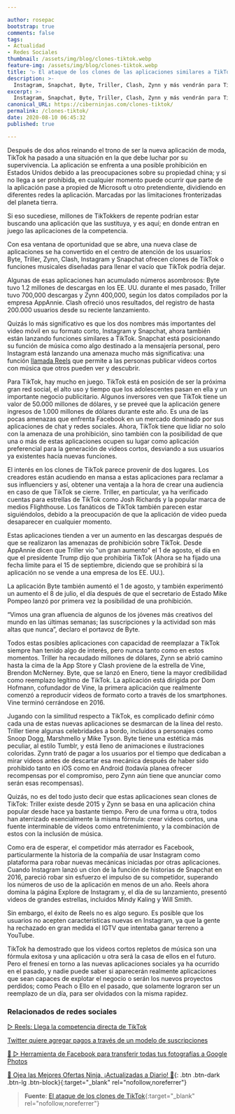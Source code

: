 ```yaml
---

author: rosepac
bootstrap: true
comments: false
tags:
- Actualidad
- Redes Sociales
thumbnail: /assets/img/blog/clones-tiktok.webp
feature-img: /assets/img/blog/clones-tiktok.webp
title: '▷ El ataque de los clones de las aplicaciones similares a TikTok'
description: >-
  Instagram, Snapchat, Byte, Triller, Clash, Zynn y más vendrán para TikTok, ya que la aplicación enfrenta una prohibición en los Estados Unidos por parte del presidente Trump.
excerpt: >-
  Instagram, Snapchat, Byte, Triller, Clash, Zynn y más vendrán para TikTok, ya que la aplicación enfrenta una prohibición en los Estados Unidos por parte del presidente Trump.
canonical_URL: https://ciberninjas.com/clones-tiktok/
permalink: /clones-tiktok/
date: 2020-08-10 06:45:32
published: true

---
```


Después de dos años reinando el trono de ser la nueva aplicación de moda, TikTok ha pasado a una situación en la que debe luchar por su supervivencia. La aplicación se enfrenta a una posible prohibición en Estados Unidos debido a las preocupaciones sobre su propiedad china; y si no llega a ser prohibida, en cualquier momento puede ocurrir que parte de la aplicación pase a propied de Microsoft u otro pretendiente, dividiendo en diferentes redes la aplicación. Marcadas por las limitaciones fronterizadas del planeta tierra.

Si eso sucediese, millones de TikTokkers de repente podrían estar buscando una aplicación que las sustituya, y es aquí; en donde entran en juego las aplicaciones de la competencia.

Con esa ventana de oportunidad que se abre, una nueva clase de aplicaciones se ha convertido en el centro de atención de los usuarios: Byte, Triller, Zynn, Clash, Instagram y Snapchat ofrecen clones de TikTok o funciones musicales diseñadas para llenar el vacío que TikTok podría dejar.

Algunas de esas aplicaciones han acumulado números asombrosos: Byte tuvo 1.2 millones de descargas en los EE. UU. durante el mes pasado, Triller tuvo 700,000 descargas y Zynn 400,000, según los datos compilados por la empresa AppAnnie. Clash ofreció unos resultados, del registro de hasta 200.000 usuarios desde su reciente lanzamiento.

Quizás lo más significativo es que los dos nombres más importantes del video móvil en su formato corto, Instagram y Snapchat, ahora también están lanzando funciones similares a TikTok. Snapchat está posicionando su función de música como algo destinado a la mensajería personal, pero Instagram está lanzando una amenaza mucho más significativa: una función [llamada Reels](https://ciberninjas.com/reels-instagram/) que permite a las personas publicar videos cortos con música que otros pueden ver y descubrir.

Para TikTok, hay mucho en juego. TikTok está en posición de ser la próxima gran red social, el alto uso y tiempo que los adolescentes pasan en ella y un importante negocio publicitario. Algunos inversores ven que TikTok tiene un valor de 50.000 millones de dólares, y se preveé que la aplicación genere ingresos de 1.000 millones de dólares durante este año. Es una de las pocas amenazas que enfrenta Facebook en un mercado dominado por sus aplicaciones de chat y redes sociales. Ahora, TikTok tiene que lidiar no solo con la amenaza de una prohibición, sino también con la posibilidad de que una o más de estas aplicaciones ocupen su lugar como aplicación preferencial para la generación de videos cortos, desviando a sus usuarios ya existentes hacía nuevas funciones.

El interés en los clones de TikTok parece provenir de dos lugares. Los creadores están acudiendo en mansa a estas aplicaciones para reclamar a sus influenciers y así, obtener una ventaja a la hora de crear una audiencia en caso de que TikTok se cierre. Triller, en particular, ya ha verificado cuentas para estrellas de TikTok como Josh Richards y la popular marca de medios Flighthouse. Los fanáticos de TikTok también parecen estar siguiéndolos, debido a la preocupación de que la aplicación de video pueda desaparecer en cualquier momento.

Estas aplicaciones tienden a ver un aumento en las descargas después de que se realizaron las amenazas de prohibición sobre TikTok. Desde AppAnnie dicen que Triller vio "un gran aumento" el 1 de agosto, el día en que el presidente Trump dijo que prohibiría TikTok (Ahora se ha fijado una fecha límite para el 15 de septiembre, diciendo que se prohibirá si la aplicación no se vende a una empresa de los EE. UU.).

La aplicación Byte también aumentó el 1 de agosto, y también experimentó un aumento el 8 de julio, el día después de que el secretario de Estado Mike Pompeo lanzó por primera vez la posibilidad de una prohibición.

“Vimos una gran afluencia de algunos de los jóvenes más creativos del mundo en las últimas semanas; las suscripciones y la actividad son más altas que nunca”, declaro el portavoz de Byte.

Todos estas posibles aplicaciones con capacidad de reemplazar a TikTok siempre han tenido algo de interés, pero nunca tanto como en estos momentos. Triller ha recaudado millones de dólares, Zynn se abrió camino hasta la cima de la App Store y Clash proviene de la estrella de Vine, Brendon McNerney. Byte, que se lanzó en Enero, tiene la mayor credibilidad como reemplazo legítimo de TikTok. La aplicación está dirigida por Dom Hofmann, cofundador de Vine, la primera aplicación que realmente comenzó a reproducir videos de formato corto a través de los smartphones. Vine terminó cerrándose en 2016.

Jugando con la similitud respecto a TikTok, es complicado definir cómo cada una de estas nuevas aplicaciones se desmarcan de la línea del resto. Triller tiene algunas celebridades a bordo, incluidos a personajes como Snoop Dogg, Marshmello y Mike Tyson. Byte tiene una estética más peculiar, al estilo Tumblr, y está lleno de animaciones e ilustraciones coloridas. Zynn trató de pagar a los usuarios por el tiempo que dedicaban a mirar videos antes de descartar esa mecánica después de haber sido prohibido tanto en iOS como en Android (todavía planea ofrecer recompensas por el compromiso, pero Zynn aún tiene que anunciar como serán esas recompensas).

Quizás, no es del todo justo decir que estas aplicaciones sean clones de TikTok: Triller existe desde 2015 y Zynn se basa en una aplicación china popular desde hace ya bastante tiempo. Pero de una forma u otra, todos han aterrizado esencialmente la misma fórmula: crear videos cortos, una fuente interminable de vídeos como entretenimiento, y la combinación de estos con la inclusión de música.

Como era de esperar, el competidor más aterrador es Facebook, particularmente la historia de la compañía de usar Instagram como plataforma para robar nuevas mecánicas iniciadas por otras aplicaciones. Cuando Instagram lanzó un clon de la función de historias de Snapchat en 2016, pareció robar sin esfuerzo el impulso de su competidor, superando los números de uso de la aplicación en menos de un año. Reels ahora domina la página Explore de Instagram y, el día de su lanzamiento, presentó videos de grandes estrellas, incluidos Mindy Kaling y Will Smith.

Sin embargo, el éxito de Reels no es algo seguro. Es posible que los usuarios no acepten características nuevas en Instagram, ya que la gente ha rechazado en gran medida el IGTV que intentaba ganar terreno a YouTube.

TikTok ha demostrado que los videos cortos repletos de música son una fórmula exitosa y una aplicación u otra será la casa de ellos en el futuro. Pero el frenesí en torno a las nuevas aplicaciones sociales ya ha ocurrido en el pasado, y nadie puede saber si aparecerán realmente aplicaciones que sean capaces de explotar el negocio o serán los nuevos proyectos perdidos; como Peach o Ello en el pasado, que solamente lograron ser un reemplazo de un día, para ser olvidados con la misma rapidez.

### **Relacionados de redes sociales**

[▷ Reels: Llega la competencia directa de TikTok](https://ciberninjas.com/reels-instagram/)

[Twitter quiere agregar pagos a través de un modelo de suscripciones](https://ciberninjas.com/twitter-quiere-agregar-suscripciones/)

[🥇 ▷ Herramienta de Facebook para transferir todas tus fotografías a Google Photos](https://ciberninjas.com/facebook-to-google-fotos/)

[🎁 Ojea las Mejores Ofertas Ninja, ¡Actualizadas a Diario! 🛒](https://www.amazon.es/shop/cibercursos){: .btn .btn-dark .btn-lg .btn-block}{:target="_blank" rel="nofollow,noreferrer"}

> **Fuente**: [El ataque de los clones de TikTok](https://www.theverge.com/21356971/tiktok-alternatives-instagram-reels-byte-triller-zynn-ban){:target="_blank" rel="nofollow,noreferrer"}
